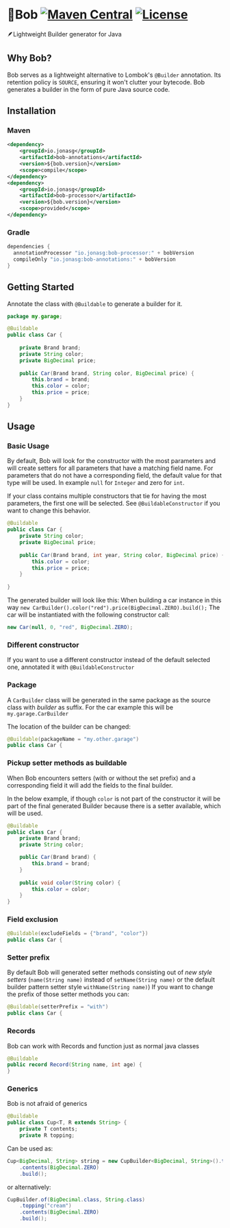 # 👷‍Bob [![Maven Central](https://img.shields.io/maven-central/v/io.jonasg/bob-annotations.svg)](https://search.maven.org/artifact/io.jonasg/bob-annotations) [![License](https://img.shields.io/github/license/io.jonasg/bob-annotations.svg)](https://opensource.org/licenses/Apache-2.0)


🪶Lightweight Builder generator for Java

## Why Bob?

Bob serves as a lightweight alternative to Lombok's `@Builder` annotation.
Its retention policy is `SOURCE`, ensuring it won't clutter your bytecode.
Bob generates a builder in the form of pure Java source code.

## Installation
### Maven
```xml
<dependency>
    <groupId>io.jonasg</groupId>
    <artifactId>bob-annotations</artifactId>
    <version>${bob.version}</version>
    <scope>compile</scope>
</dependency>
<dependency>
    <groupId>io.jonasg</groupId>
    <artifactId>bob-processor</artifactId>
    <version>${bob.version}</version>
    <scope>provided</scope>
</dependency>
```
### Gradle
```groovy
dependencies {
  annotationProcessor "io.jonasg:bob-processor:" + bobVersion
  compileOnly "io.jonasg:bob-annotations:" + bobVersion
}
```

## Getting Started

Annotate the class with `@Buildable` to generate a builder for it.
    
```java
package my.garage;

@Buildable
public class Car {
	
    private Brand brand;
    private String color;
    private BigDecimal price;
	
    public Car(Brand brand, String color, BigDecimal price) {
        this.brand = brand;
        this.color = color;
        this.price = price;
    }
}
```

## Usage

### Basic Usage

By default,
Bob will look for the constructor with the most parameters
and will create setters for all parameters that have a matching field name. 
For parameters
that do not have a corresponding field, the default value for that type will be used.
In example `null` for `Integer` and zero for `int`.

If your class contains multiple constructors that tie for having the most parameters,
the first one will be selected. 
See `@BuildableConstructor` if you want to change this behavior.

```java
@Buildable
public class Car {
    private String color;
    private BigDecimal price;
    
    public Car(Brand brand, int year, String color, BigDecimal price) {
        this.color = color;
        this.price = price;
    }
    
}
```

The generated builder will look like this:
When building a car instance in this way `new CarBuilder().color("red").price(BigDecimal.ZERO).build();`
The car will be instantiated with the following constructor call:

```java
new Car(null, 0, "red", BigDecimal.ZERO);
```

### Different constructor

If you want to use a different constructor instead of the default selected one, annotated it with `@BuildableConstructor`

### Package
    
A `CarBuilder` class will be generated in the same package as the source class with *builder* as suffix.
For the car example this will be `my.garage.CarBuilder`

The location of the builder can be changed:

```java
@Buildable(packageName = "my.other.garage")
public class Car {
```

### Pickup setter methods as buildable

When Bob encounters setters (with or without the set prefix)
and a corresponding field it will add the fields to the final builder.

In the below example,
if though `color` is not part of the constructor it will be part of the final generated Builder
because there is a setter available, which will be used.

```java
@Buildable
public class Car {
    private Brand brand;
    private String color;

    public Car(Brand brand) {
        this.brand = brand;
    }
	
    public void color(String color) {
        this.color = color;
    }
}
```
            
### Field exclusion

```java
@Buildable(excludeFields = {"brand", "color"})
public class Car {
```

### Setter prefix
      
By default Bob will generated setter methods consisting out of *new style setters* (`name(String name)` instead of `setName(String name)` or the default builder pattern setter style `withName(String name)`)
If you want to change the prefix of those setter methods you can:

```java
@Buildable(setterPrefix = "with")
public class Car {
```

### Records

Bob can work with Records and function just as normal java classes

```java
@Buildable
public record Record(String name, int age) {
}
```

### Generics

Bob is not afraid of generics

```java
@Buildable
public class Cup<T, R extends String> {
    private T contents;
    private R topping;
```

Can be used as:
    
```java
Cup<BigDecimal, String> string = new CupBuilder<BigDecimal, String>().topping("cream")
    .contents(BigDecimal.ZERO)
    .build();
```

or alternatively:

```java
CupBuilder.of(BigDecimal.class, String.class)
    .topping("cream")
    .contents(BigDecimal.ZERO)
    .build();
```
